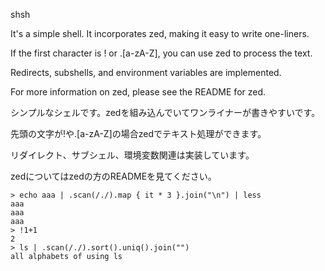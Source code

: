 shsh

It's a simple shell. It incorporates zed, making it easy to write one-liners.

If the first character is ! or .[a-zA-Z], you can use zed to process the text.

Redirects, subshells, and environment variables are implemented.

For more information on zed, please see the README for zed.

シンプルなシェルです。zedを組み込んでいてワンライナーが書きやすいです。

先頭の文字が!や.[a-zA-Z]の場合zedでテキスト処理ができます。

リダイレクト、サブシェル、環境変数関連は実装しています。

zedについてはzedの方のREADMEを見てください。

```
> echo aaa | .scan(/./).map { it * 3 }.join("\n") | less
aaa
aaa
aaa
> !1+1
2
> ls | .scan(/./).sort().uniq().join("")
all alphabets of using ls
```

